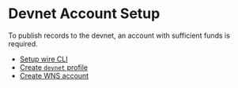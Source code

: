 # Devnet Account Setup

To publish records to the devnet, an account with sufficient funds is required.

* [Setup wire CLI](https://github.com/wirelineio/incubator/tree/master/dxos/cli)
* [Create `devnet` profile](https://github.com/wirelineio/incubator/tree/master/dxos/cli/profiles)
* [Create WNS account](https://github.com/wirelineio/incubator/tree/master/dxos/cli#account-setup)
